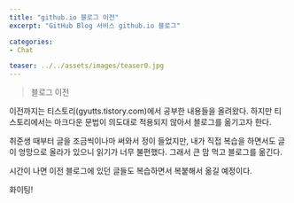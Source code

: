 ```yaml
---
title: "github.io 블로그 이전"
excerpt: "GitHub Blog 서비스 github.io 블로그"

categories:
- Chat

teaser: ../../assets/images/teaser0.jpg
---
```


> 블로그 이전

 이전까지는 티스토리(gyutts.tistory.com)에서 공부한 내용들을 올려왔다.
하지만 티스토리에서는 마크다운 문법이 의도대로 적용되지 않아서 블로그를 옮기고자 한다.

 취준생 때부터 글을 조금씩이나마 써와서 정이 들었지만, 내가 직접 복습을 하면서도 글이 엉망으로 올라가 있으니 읽기가 너무 불편했다. 그래서 큰 맘 먹고 블로그를 옮긴다.

 시간이 나면 이전 블로그에 있던 글들도 복습하면서 복붙해서 옮길 예정이다.

 화이팅!